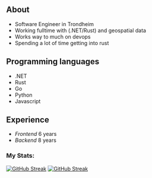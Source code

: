 ## About
- Software Engineer in Trondheim
- Working fulltime with (.NET/Rust) and geospatial data
- Works way to much on devops
- Spending a lot of time getting into rust 

## Programming languages
- .NET
- Rust
- Go
- Python
- Javascript

## Experience
- *Frontend* 6 years
- *Backend* 8 years

### My Stats:
[![GitHub Streak](https://streak-stats.demolab.com/?user=MartinEllegard)](https://git.io/streak-stats)
[![GitHub Streak](http://github-readme-streak-stats.herokuapp.com?user=MartinEllegard&theme=dark&hide_border=true&date_format=j%20M%5B%20Y%5D&mode=weekly&fire=EB3A2F&stroke=AB2A22)](https://git.io/streak-stats)
